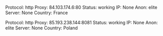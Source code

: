 Protocol: http
Proxy: 84.103.174.6:80
Status: working
IP: None
Anon: elite
Server: None
Country: France

Protocol: http
Proxy: 85.193.238.144:8081
Status: working
IP: None
Anon: elite
Server: None
Country: Poland

